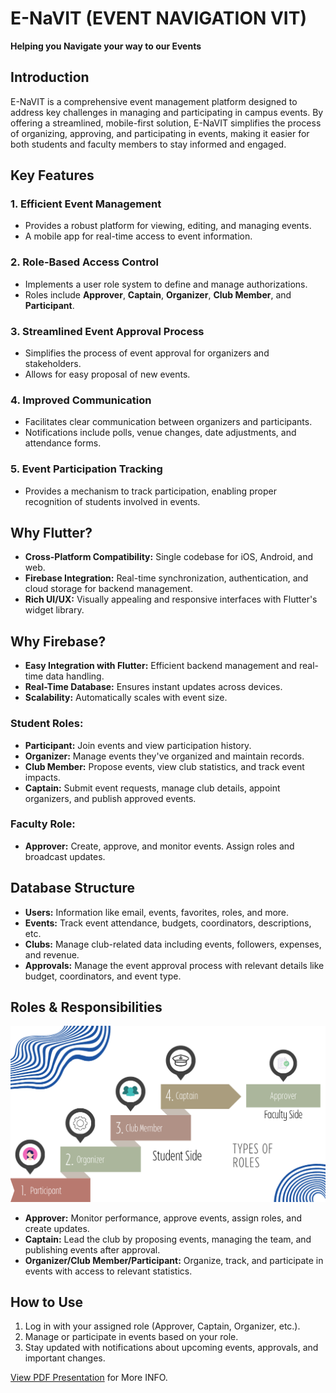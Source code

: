 # E-NaVIT (EVENT NAVIGATION VIT)

**Helping you Navigate your way to our Events**

## Introduction

E-NaVIT is a comprehensive event management platform designed to address key challenges in managing and participating in campus events. By offering a streamlined, mobile-first solution, E-NaVIT simplifies the process of organizing, approving, and participating in events, making it easier for both students and faculty members to stay informed and engaged.

## Key Features

### 1. Efficient Event Management

- Provides a robust platform for viewing, editing, and managing events.
- A mobile app for real-time access to event information.

### 2. Role-Based Access Control

- Implements a user role system to define and manage authorizations.
- Roles include **Approver**, **Captain**, **Organizer**, **Club Member**, and **Participant**.

### 3. Streamlined Event Approval Process

- Simplifies the process of event approval for organizers and stakeholders.
- Allows for easy proposal of new events.

### 4. Improved Communication

- Facilitates clear communication between organizers and participants.
- Notifications include polls, venue changes, date adjustments, and attendance forms.

### 5. Event Participation Tracking

- Provides a mechanism to track participation, enabling proper recognition of students involved in events.

## Why Flutter?

- **Cross-Platform Compatibility:** Single codebase for iOS, Android, and web.
- **Firebase Integration:** Real-time synchronization, authentication, and cloud storage for backend management.
- **Rich UI/UX:** Visually appealing and responsive interfaces with Flutter's widget library.

## Why Firebase?

- **Easy Integration with Flutter:** Efficient backend management and real-time data handling.
- **Real-Time Database:** Ensures instant updates across devices.
- **Scalability:** Automatically scales with event size.

### Student Roles:

- **Participant:** Join events and view participation history.
- **Organizer:** Manage events they've organized and maintain records.
- **Club Member:** Propose events, view club statistics, and track event impacts.
- **Captain:** Submit event requests, manage club details, appoint organizers, and publish approved events.

### Faculty Role:

- **Approver:** Create, approve, and monitor events. Assign roles and broadcast updates.

## Database Structure

- **Users:** Information like email, events, favorites, roles, and more.
- **Events:** Track event attendance, budgets, coordinators, descriptions, etc.
- **Clubs:** Manage club-related data including events, followers, expenses, and revenue.
- **Approvals:** Manage the event approval process with relevant details like budget, coordinators, and event type.

## Roles & Responsibilities

![Roles and Responsibilities Chart](INFO\ROLES.png)

- **Approver:** Monitor performance, approve events, assign roles, and create updates.
- **Captain:** Lead the club by proposing events, managing the team, and publishing events after approval.
- **Organizer/Club Member/Participant:** Organize, track, and participate in events with access to relevant statistics.

## How to Use

1. Log in with your assigned role (Approver, Captain, Organizer, etc.).
2. Manage or participate in events based on your role.
3. Stay updated with notifications about upcoming events, approvals, and important changes.

[View PDF Presentation](INFO\PPT_ENAVIT.pdf) for More INFO.
